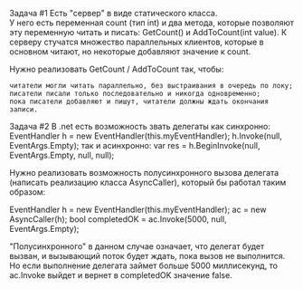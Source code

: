 Задача #1
Есть "сервер" в виде статического класса.  
У него есть переменная count (тип int) и два метода, которые позволяют эту переменную читать и писать: GetCount() и AddToCount(int value). 
К серверу стучатся множество параллельных клиентов, которые в основном читают, но некоторые добавляют значение к count. 

Нужно реализовать GetCount / AddToCount так, чтобы: 

    читатели могли читать параллельно, без выстраивания в очередь по локу; 
    писатели писали только последовательно и никогда одновременно; 
    пока писатели добавляют и пишут, читатели должны ждать окончания записи. 


Задача #2
В .net есть возможность звать делегаты как синхронно: 
EventHandler h = new EventHandler(this.myEventHandler); 
h.Invoke(null, EventArgs.Empty); 
так и асинхронно:
var res = h.BeginInvoke(null, EventArgs.Empty, null, null);

Нужно реализовать возможность полусинхронного вызова делегата (написать реализацию класса AsyncCaller), который бы работал таким образом: 

EventHandler h = new EventHandler(this.myEventHandler); 
ac = new AsyncCaller(h); 
bool completedOK = ac.Invoke(5000, null, EventArgs.Empty);

"Полусинхронного" в данном случае означает, что делегат будет вызван, и вызывающий поток будет ждать, пока вызов не выполнится.  Но если выполнение делегата займет больше 5000 миллисекунд, то ac.Invoke выйдет и вернет в completedOK значение false.
